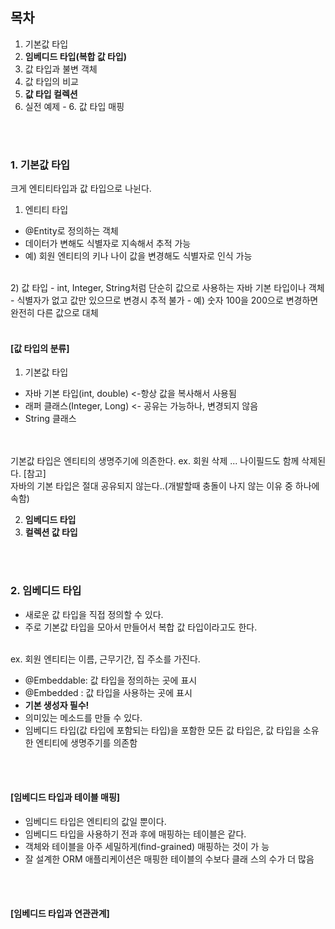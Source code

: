 ## 목차
1. 기본값 타입
2. **임베디드 타입(복합 값 타입)**
3. 값 타입과 불변 객체
4. 값 타입의 비교
5. **값 타입 컬렉션**
6. 실전 예제 - 6. 값 타입 매핑



<BR/>
<BR/>

### 1. 기본값 타입
크게 엔티티타입과 값 타입으로 나뉜다.
1) 엔티티 타입
- @Entity로 정의하는 객체
- 데이터가 변해도 식별자로 지속해서 추적 가능
- 예) 회원 엔티티의 키나 나이 값을 변경해도 식별자로 인식 가능
<br/>
2) 값 타입
- int, Integer, String처럼 단순히 값으로 사용하는 자바 기본 타입이나 객체
- 식별자가 없고 값만 있으므로 변경시 추적 불가
- 예) 숫자 100을 200으로 변경하면 완전히 다른 값으로 대체

<br/>
<br/>

#### [값 타입의 분류]
1) 기본값 타입
- 자바 기본 타입(int, double) <-항상 값을 복사해서 사용됨
- 래퍼 클래스(Integer, Long) <- 공유는 가능하나, 변경되지 않음
- String 클래스
<br/>
<br/>
기본값 타입은 엔티티의 생명주기에 의존한다. 
ex. 회원 삭제 ... 나이필드도 함께 삭제된다.
[참고]<br/>
자바의 기본 타입은 절대 공유되지 않는다..(개발할때 충돌이 나지 않는 이유 중 하나에 속함)<br/>



2) **임베디드 타입**
3) **컬렉션 값 타입**


<BR/>
<BR/>

### 2. 임베디드 타입
- 새로운 값 타입을 직접 정의할 수 있다.
- 주로 기본값 타입을 모아서 만들어서 복합 값 타입이라고도 한다.
<br/>
ex. 회원 엔티티는 이름, 근무기간, 집 주소를 가진다.<BR/>

- @Embeddable: 값 타입을 정의하는 곳에 표시
- @Embedded : 값 타입을 사용하는 곳에 표시
- **기본 생성자 필수!**
- 의미있는 메소드를 만들 수 있다.
- 임베디드 타입(값 타입에 포함되는 타입)을 포함한 모든 값 타입은, 값 타입을 소유한 엔티티에 생명주기를 의존함
<br/>
<br/>

#### [임베디드 타입과 테이블 매핑]
- 임베디드 타입은 엔티티의 값일 뿐이다. 
- 임베디드 타입을 사용하기 전과 후에 매핑하는 테이블은 같다. 
- 객체와 테이블을 아주 세밀하게(find-grained) 매핑하는 것이 가
능
- 잘 설계한 ORM 애플리케이션은 매핑한 테이블의 수보다 클래
스의 수가 더 많음
<br/>
<br/>

#### [임베디드 타입과 연관관계]